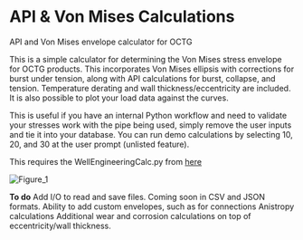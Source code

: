 # API & Von Mises Calculations
API and Von Mises envelope calculator for OCTG

This is a simple calculator for determining the Von Mises stress envelope for OCTG products. This incorporates Von Mises ellipsis with corrections for burst under tension, along with API calculations for burst, collapse, and tension. Temperature derating and wall thickness/eccentricity are included. It is also possible to plot your load data against the curves.

This is useful if you have an internal Python workflow and need to validate your stresses work with the pipe being used, simply remove the user inputs and tie it into your database. You can run demo calculations by selecting 10, 20, and 30 at the user prompt (unlisted feature).

This requires the WellEngineeringCalc.py from [here](https://github.com/jack-charles/WellEngineeringCalc)

![Figure_1](https://github.com/user-attachments/assets/4d2e65bd-2bf1-4ef6-a022-602bce6a6484)

**To do**
Add I/O to read and save files. Coming soon in CSV and JSON formats.
Ability to add custom envelopes, such as for connections
Anistropy calculations
Additional wear and corrosion calculations on top of eccentricity/wall thickness.

